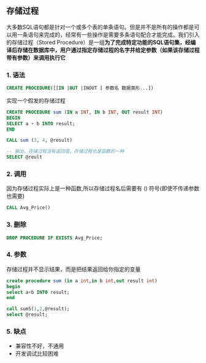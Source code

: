 ## 存储过程

大多数SQL语句都是针对一个或多个表的单条语句。但是并不是所有的操作都是可以用一条语句来完成的，经常有一些操作是需要多条语句配合才能完成。我们引入的存储过程（Stored Procedure）是一组**为了完成特定功能的SQL语句集，经编译后存储在数据库中，用户通过指定存储过程的名字并给定参数（如果该存储过程带有参数）来调用执行它**

### 1. 语法

```sql
CREATE PROCEDURE([[IN |OUT |INOUT ] 参数名 数据类形...])
```

实现一个假发的存储过程

```sql
CREATE PROCEDURE sum (IN a INT, IN b INT, OUT result INT)
BEGIN
SELECT a + b INTO result;
END

CALL sum (3, 4, @result)

-- 输出，存储过程没有返回值，存储过程也是函数的一种
SELECT @reult
```

### 2. 调用

因为存储过程实际上是一种函数,所以存储过程名后需要有 () 符号(即使不传递参数也需要)

```sql
CALL Avg_Price()
```

### 3. 删除

```sql
DROP PROCEDURE IF EXISTS Avg_Price;
```

### 4. 参数

存储过程并不显示结果，而是把结果返回给你指定的变量

```sql
create procedure sum (in a int,in b int,out result int)
begin
select a+b INTO result;
end

call sum5(1,2,@result);
select @result;
```

### 5. 缺点

* 兼容性不好，不通用
* 开发调试比较困难

